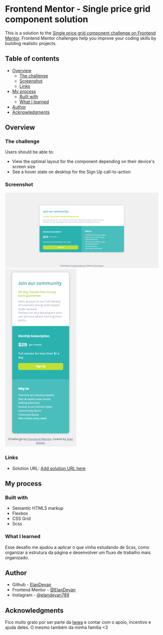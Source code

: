 # Frontend Mentor - Single price grid component solution

This is a solution to the [Single price grid component challenge on Frontend Mentor](https://www.frontendmentor.io/challenges/single-price-grid-component-5ce41129d0ff452fec5abbbc). Frontend Mentor challenges help you improve your coding skills by building realistic projects. 

## Table of contents

- [Overview](#overview)
  - [The challenge](#the-challenge)
  - [Screenshot](#screenshot)
  - [Links](#links)
- [My process](#my-process)
  - [Built with](#built-with)
  - [What I learned](#what-i-learned)
- [Author](#author)
- [Acknowledgments](#acknowledgments)

## Overview

### The challenge

Users should be able to:

- View the optimal layout for the component depending on their device's screen size
- See a hover state on desktop for the Sign Up call-to-action

### Screenshot

![My desktop print](screenshot.png)
![Mobile full page](mobile-360x740-full-page-screenshot.png)

### Links

- Solution URL: [Add solution URL here](https://your-solution-url.com)

## My process

### Built with

- Semantic HTML5 markup
- Flexbox
- CSS Grid
- Scss
### What I learned

Esse desafio me ajudou a aplicar o que vinha estudando de Scss, como organizar a estrutura da página e desenvolver um fluxo de trabalho mais organizado.

## Author

- Github - [ElanDeyan](https://github.com/ElanDeyan)
- Frontend Mentor - [@ElanDeyan](https://www.frontendmentor.io/profile/ElanDeyan)
- Instagram - [@elandeyan789](https://www.instagram.com/elandeyan789/)


## Acknowledgments

Fico muito grato por ser parte da [Iwwa](https://iwwa.com.br) e contar com o apoio, incentivo e ajuda deles.
O mesmo também da minha família <3
